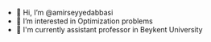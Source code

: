 - 👋 Hi, I’m @amirseyyedabbasi
- 👀 I’m interested in Optimization problems
- 🌱 I'm currently assistant professor in Beykent University
 

<!---
amirseyyedabbasi/amirseyyedabbasi is a ✨ special ✨ repository because its `README.md` (this file) appears on your GitHub profile.
You can click the Preview link to take a look at your changes.
--->
